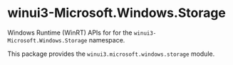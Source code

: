 <!-- warning: Please don't edit this file. It was automatically generated. -->

# winui3-Microsoft.Windows.Storage

Windows Runtime (WinRT) APIs for for the `winui3-Microsoft.Windows.Storage` namespace.

This package provides the `winui3.microsoft.windows.storage` module.
